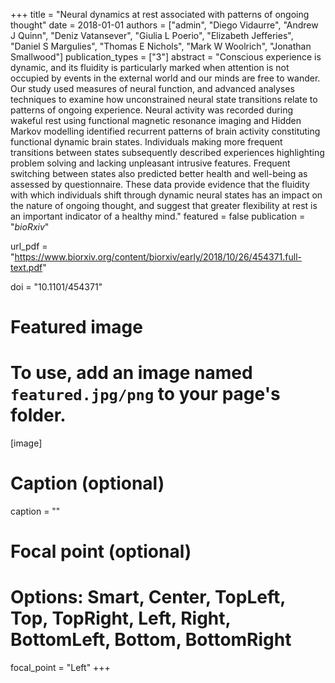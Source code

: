 +++
title = "Neural dynamics at rest associated with patterns of ongoing thought"
date = 2018-01-01
authors = ["admin", "Diego Vidaurre", "Andrew J Quinn", "Deniz Vatansever", "Giulia L Poerio", "Elizabeth Jefferies", "Daniel S Margulies", "Thomas E Nichols", "Mark W Woolrich", "Jonathan Smallwood"]
publication_types = ["3"]
abstract = "Conscious experience is dynamic, and its fluidity is particularly marked when attention is not occupied by events in the external world and our minds are free to wander. Our study used measures of neural function, and advanced analyses techniques to examine how unconstrained neural state transitions relate to patterns of ongoing experience. Neural activity was recorded during wakeful rest using functional magnetic resonance imaging and Hidden Markov modelling identified recurrent patterns of brain activity constituting functional dynamic brain states. Individuals making more frequent transitions between states subsequently described experiences highlighting problem solving and lacking unpleasant intrusive features. Frequent switching between states also predicted better health and well-being as assessed by questionnaire. These data provide evidence that the fluidity with which individuals shift through dynamic neural states has an impact on the nature of ongoing thought, and suggest that greater flexibility at rest is an important indicator of a healthy mind."
featured = false
publication = "*bioRxiv*"

url_pdf = "https://www.biorxiv.org/content/biorxiv/early/2018/10/26/454371.full-text.pdf"

doi = "10.1101/454371"

# Featured image
# To use, add an image named `featured.jpg/png` to your page's folder. 
[image]
  # Caption (optional)
  caption = ""

  # Focal point (optional)
  # Options: Smart, Center, TopLeft, Top, TopRight, Left, Right, BottomLeft, Bottom, BottomRight
  focal_point = "Left"
+++

<script type='text/javascript' src='https://d1bxh8uas1mnw7.cloudfront.net/assets/embed.js'></script>
<script async src="https://badge.dimensions.ai/badge.js" charset="utf-8"></script>


<div style="width: 100px; display: inline-block;" data-badge-popover="right" data-badge-type="donut" data-doi="10.1101/454371" data-hide-no-mentions="true" class="altmetric-embed"></div>
<div style="display: inline-block; margin-bottom: 4em; margin-right: 40em;" class="__dimensions_badge_embed__" data-doi="10.1101/454371" data-hide-zero-citations="true" data-style="small_circle" ></div>

